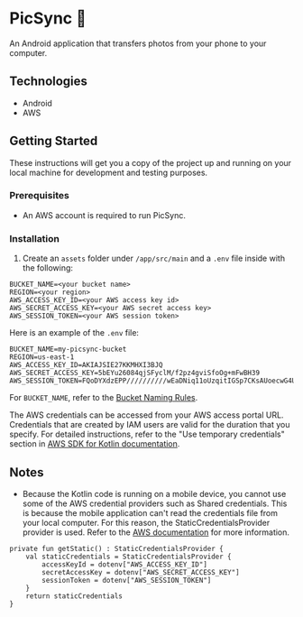 # PicSync 📸

An Android application that transfers photos from your phone to your computer.

## **Technologies**

- Android
- AWS

## **Getting Started**

These instructions will get you a copy of the project up and running on your local machine for development and testing purposes.

### **Prerequisites**

- An AWS account is required to run PicSync.

### **Installation**

1. Create an `assets` folder under `/app/src/main` and a `.env` file inside with the following:

```
BUCKET_NAME=<your bucket name>
REGION=<your region>
AWS_ACCESS_KEY_ID=<your AWS access key id>
AWS_SECRET_ACCESS_KEY=<your AWS secret access key>
AWS_SESSION_TOKEN=<your AWS session token>
```

Here is an example of the `.env` file:

```
BUCKET_NAME=my-picsync-bucket
REGION=us-east-1
AWS_ACCESS_KEY_ID=AKIAJSIE27KKMHXI3BJQ
AWS_SECRET_ACCESS_KEY=5bEYu26084qjSFyclM/f2pz4gviSfoOg+mFwBH39
AWS_SESSION_TOKEN=FQoDYXdzEPP//////////wEaDNiq11oUzqitIGSp7CKsAUoecwG4UGUhDYbo+leOoCr69T3zjxc3P4P0GM5nnHk7GX/qWtHngiwZ+qKTMsaB2LjyyR47CuAe8GZi2UKEk6aL5wyI3ZCZhUe+lRCBnG7bfPMtJ+70Ojyy6WfMdWaQwExFa/F8WfP2vChsJ3rO5zioqWkzT7qFyBK+qqhSFF7dmKzdYHW3mtfILjqeoLRmcjouNRGHdI/zdA6lZtiRKP4X0uDcEKzsfg/Z8Koow4Sl2QU=
```

For `BUCKET_NAME`, refer to the [Bucket Naming Rules](https://docs.aws.amazon.com/AmazonS3/latest/userguide/bucketnamingrules.html).

The AWS credentials can be accessed from your AWS access portal URL. Credentials that are created by IAM users are valid for the duration that you specify.
For detailed instructions, refer to the "Use temporary credentials" section in [AWS SDK for Kotlin documentation](https://docs.aws.amazon.com/sdk-for-kotlin/latest/developer-guide/setup-basic-onetime-setup.html).

## **Notes**

- Because the Kotlin code is running on a mobile device, you cannot use some of the AWS credential providers such as Shared credentials. This is because the mobile application can't read the credentials file from your local computer. For this reason, the StaticCredentialsProvider provider is used. Refer to the [AWS documentation](https://github.com/awsdocs/aws-doc-sdk-examples/tree/main/kotlin/usecases/subpub_app_android) for more information.
```
private fun getStatic() : StaticCredentialsProvider {
    val staticCredentials = StaticCredentialsProvider {
        accessKeyId = dotenv["AWS_ACCESS_KEY_ID"]
        secretAccessKey = dotenv["AWS_SECRET_ACCESS_KEY"]
        sessionToken = dotenv["AWS_SESSION_TOKEN"]
    }
    return staticCredentials
}
```

